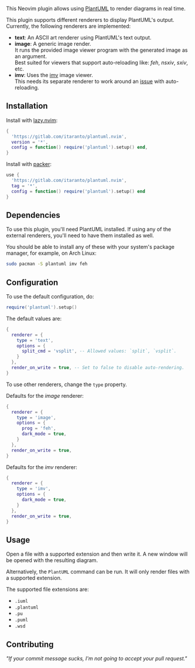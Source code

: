 <!-- # plantuml.nvim -->

This Neovim plugin allows using [PlantUML](https://plantuml.com/) to render diagrams in real time.


This plugin supports different renderers to display PlantUML's output. Currently,
the following renderers are implemented:
- **text**: An ASCII art renderer using PlantUML's text output.
- **image**: A generic image render.  
  It runs the provided image viewer program with the generated image as an argument.  
  Best suited for viewers that support auto-reloading like: *feh*, *nsxiv*, *sxiv*, etc.
- **imv**: Uses the [imv](https://sr.ht/~exec64/imv/) image viewer.  
  This needs its separate renderer to work around an [issue](https://todo.sr.ht/~exec64/imv/45) with
  auto-reloading.

## Installation

Install with [lazy.nvim](https://github.com/folke/lazy.nvim):

```lua
{
  'https://gitlab.com/itaranto/plantuml.nvim',
  version = '*',
  config = function() require('plantuml').setup() end,
}
```

Install with [packer](https://github.com/wbthomason/packer.nvim):

```lua
use {
  'https://gitlab.com/itaranto/plantuml.nvim',
  tag = '*',
  config = function() require('plantuml').setup() end
}
```

## Dependencies

To use this plugin, you'll need PlantUML installed. If using any of the external renderers, you'll
need to have them installed as well.

You should be able to install any of these with your system's package manager, for example, on Arch
Linux:

```sh
sudo pacman -S plantuml imv feh
```

## Configuration

To use the default configuration, do:

```lua
require('plantuml').setup()
```

The default values are:

```lua
{
  renderer = {
    type = 'text',
    options = {
      split_cmd = 'vsplit', -- Allowed values: `split`, `vsplit`.
    }
  },
  render_on_write = true, -- Set to false to disable auto-rendering.
}
```

To use other renderers, change the `type` property.

Defaults for the *image* renderer:

```lua
{
  renderer = {
    type = 'image',
    options = {
      prog = 'feh',
      dark_mode = true,
    }
  },
  render_on_write = true,
}
```

Defaults for the *imv* renderer:

```lua
{
  renderer = {
    type = 'imv',
    options = {
      dark_mode = true,
    }
  },
  render_on_write = true,
}
```

## Usage

Open a file with a supported extension and then write it. A new window will be opened
with the resulting diagram.

Alternatively, the `PlantUML` command can be run. It will only render files with a supported
extension.

The supported file extensions are:

- `.iuml`
- `.plantuml`
- `.pu`
- `.puml`
- `.wsd`

## Contributing

*"If your commit message sucks, I'm not going to accept your pull request."*

